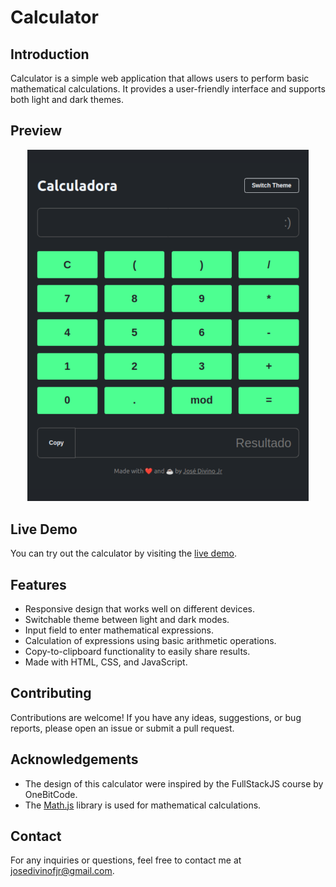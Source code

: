 # Calculator

## Introduction
Calculator is a simple web application that allows users to perform basic mathematical calculations. It provides a user-friendly interface and supports both light and dark themes.

## Preview
<div style="text-align: center;">
<img src="calculator_screenshot.png" alt="Calculator Screenshot" width="450" height="auto">
</div>

## Live Demo
You can try out the calculator by visiting the [live demo](https://lustrous-twilight-6675dc.netlify.app/).

## Features
- Responsive design that works well on different devices.
- Switchable theme between light and dark modes.
- Input field to enter mathematical expressions.
- Calculation of expressions using basic arithmetic operations.
- Copy-to-clipboard functionality to easily share results.
- Made with HTML, CSS, and JavaScript.  

## Contributing
Contributions are welcome! If you have any ideas, suggestions, or bug reports, please open an issue or submit a pull request.

## Acknowledgements
- The design of this calculator were inspired by the FullStackJS course by OneBitCode.
- The [Math.js](https://mathjs.org/) library is used for mathematical calculations.

## Contact
For any inquiries or questions, feel free to contact me at josedivinofjr@gmail.com.

